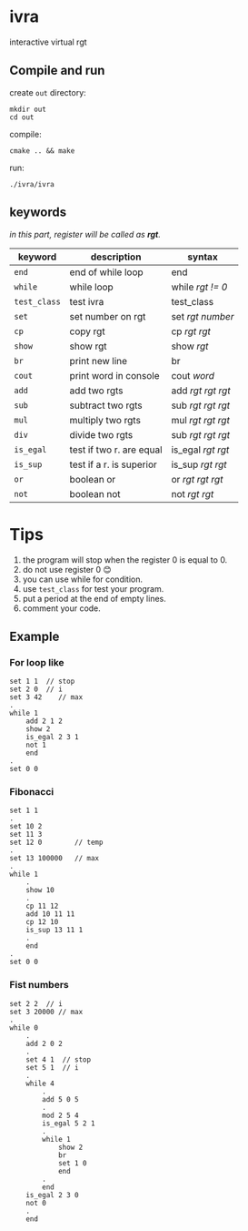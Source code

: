 # ivra
interactive virtual rgt

## Compile and run

create `out` directory:
```
mkdir out
cd out
```

compile:
```
cmake .. && make
```

run:
```
./ivra/ivra
```

## keywords

*in this part, register will be called as **rgt**.*

| keyword 		| description				| syntax				|
| ------------- | ------------------------- | --------------------- |
| `end`			| end of while loop			| end					|
| `while`		| while loop				| while *rgt != 0*		|
| `test_class`	| test ivra 				| test_class			|
| `set`			| set number on rgt			| set *rgt* *number*	|
| `cp`			| copy rgt					| cp *rgt* *rgt*		|
| `show`		| show rgt					| show *rgt*			|
| `br`			| print new line			| br					|
| `cout`		| print word in console		| cout *word*			|
| `add`			| add two rgts				| add *rgt* *rgt* *rgt*	|
| `sub`			| subtract two rgts			| sub *rgt* *rgt* *rgt*	|
| `mul`			| multiply two rgts			| mul *rgt* *rgt* *rgt*	|
| `div`			| divide two rgts			| sub *rgt* *rgt* *rgt*	|
| `is_egal`		| test if two r. are equal	| is_egal *rgt* *rgt*	|
| `is_sup`		| test if a r. is superior	| is_sup *rgt* *rgt*	|
| `or`			| boolean or				| or *rgt* *rgt* *rgt*	|
| `not`			| boolean not				| not *rgt* *rgt*		|

# Tips

1. the program will stop when the register 0 is equal to 0.
2. do not use register 0 😊
3. you can use while for condition.
4. use `test_class` for test your program.
5. put a period at the end of empty lines.
6. comment your code.

## Example

### For loop like

```
set 1 1	 // stop
set 2 0	 // i
set 3 42	// max
.
while 1
	add 2 1 2
	show 2
	is_egal 2 3 1
	not 1
	end
.
set 0 0
```

### Fibonacci

```
set 1 1
.
set 10 2
set 11 3
set 12 0		// temp
.
set 13 100000   // max
.
while 1
	.
	show 10
	.
	cp 11 12
	add 10 11 11
	cp 12 10
	is_sup 13 11 1
	.
	end
.
set 0 0
```

### Fist numbers

```
set 2 2	 // i
set 3 20000 // max
.
while 0
	.
	add 2 0 2
	.
	set 4 1	 // stop
	set 5 1	 // i
	.
	while 4
		.
		add 5 0 5
		.
		mod 2 5 4
		is_egal 5 2 1
		.
		while 1
			show 2
			br
			set 1 0
			end
		.
		end
	is_egal 2 3 0
	not 0
	.
	end
```

